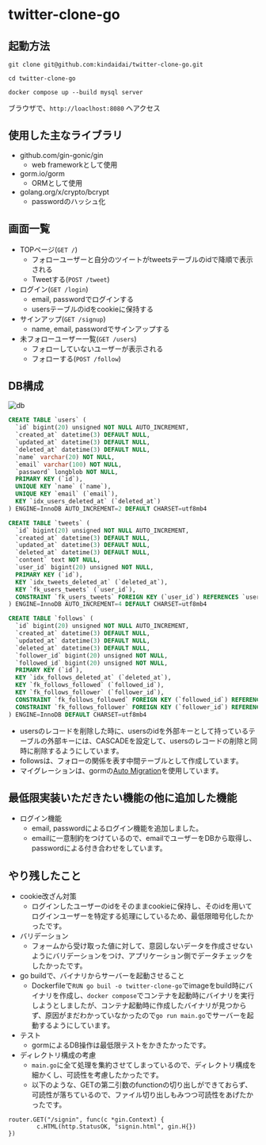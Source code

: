 # twitter-clone-go
## 起動方法
```shell
git clone git@github.com:kindaidai/twitter-clone-go.git

cd twitter-clone-go

docker compose up --build mysql server
```

ブラウザで、`http://loaclhost:8080` へアクセス

## 使用した主なライブラリ
- github.com/gin-gonic/gin
  - web frameworkとして使用
- gorm.io/gorm
  - ORMとして使用
- golang.org/x/crypto/bcrypt
  - passwordのハッシュ化
## 画面一覧
- TOPページ(`GET /`)
  - フォローユーザーと自分のツイートがtweetsテーブルのidで降順で表示される
  - Tweetする(`POST /tweet`)
- ログイン(`GET /login`)
  - email, passwordでログインする
  - usersテーブルのidをcookieに保持する
- サインアップ(`GET /signup`)
  - name, email, passwordでサインアップする
- 未フォローユーザー一覧(`GET /users`)
  - フォローしていないユーザーが表示される
  - フォローする(`POST /follow`)
## DB構成
![db](https://user-images.githubusercontent.com/19383278/130703273-6849287f-b65f-4089-b7c3-b652c47bf80d.png)
```sql
CREATE TABLE `users` (
  `id` bigint(20) unsigned NOT NULL AUTO_INCREMENT,
  `created_at` datetime(3) DEFAULT NULL,
  `updated_at` datetime(3) DEFAULT NULL,
  `deleted_at` datetime(3) DEFAULT NULL,
  `name` varchar(20) NOT NULL,
  `email` varchar(100) NOT NULL,
  `password` longblob NOT NULL,
  PRIMARY KEY (`id`),
  UNIQUE KEY `name` (`name`),
  UNIQUE KEY `email` (`email`),
  KEY `idx_users_deleted_at` (`deleted_at`)
) ENGINE=InnoDB AUTO_INCREMENT=2 DEFAULT CHARSET=utf8mb4

CREATE TABLE `tweets` (
  `id` bigint(20) unsigned NOT NULL AUTO_INCREMENT,
  `created_at` datetime(3) DEFAULT NULL,
  `updated_at` datetime(3) DEFAULT NULL,
  `deleted_at` datetime(3) DEFAULT NULL,
  `content` text NOT NULL,
  `user_id` bigint(20) unsigned NOT NULL,
  PRIMARY KEY (`id`),
  KEY `idx_tweets_deleted_at` (`deleted_at`),
  KEY `fk_users_tweets` (`user_id`),
  CONSTRAINT `fk_users_tweets` FOREIGN KEY (`user_id`) REFERENCES `users` (`id`) ON DELETE CASCADE ON UPDATE CASCADE
) ENGINE=InnoDB AUTO_INCREMENT=4 DEFAULT CHARSET=utf8mb4

CREATE TABLE `follows` (
  `id` bigint(20) unsigned NOT NULL AUTO_INCREMENT,
  `created_at` datetime(3) DEFAULT NULL,
  `updated_at` datetime(3) DEFAULT NULL,
  `deleted_at` datetime(3) DEFAULT NULL,
  `follower_id` bigint(20) unsigned NOT NULL,
  `followed_id` bigint(20) unsigned NOT NULL,
  PRIMARY KEY (`id`),
  KEY `idx_follows_deleted_at` (`deleted_at`),
  KEY `fk_follows_followed` (`followed_id`),
  KEY `fk_follows_follower` (`follower_id`),
  CONSTRAINT `fk_follows_followed` FOREIGN KEY (`followed_id`) REFERENCES `users` (`id`) ON DELETE CASCADE ON UPDATE CASCADE,
  CONSTRAINT `fk_follows_follower` FOREIGN KEY (`follower_id`) REFERENCES `users` (`id`) ON DELETE CASCADE ON UPDATE CASCADE
) ENGINE=InnoDB DEFAULT CHARSET=utf8mb4
```

- usersのレコードを削除した時に、usersのidを外部キーとして持っているテーブルの外部キーには、CASCADEを設定して、usersのレコードの削除と同時に削除するようにしています。
- followsは、フォローの関係を表す中間テーブルとして作成しています。
- マイグレーションは、gormの[Auto Migration](https://gorm.io/docs/migration.html
)を使用しています。

## 最低限実装いただきたい機能の他に追加した機能
- ログイン機能
  - email, passwordによるログイン機能を追加しました。
  - emailに一意制約をつけているので、emailでユーザーをDBから取得し、passwordによる付き合わせをしています。

## やり残したこと
- cookie改ざん対策
  - ログインしたユーザーのidをそのままcookieに保持し、そのidを用いてログインユーザーを特定する処理にしているため、最低限暗号化したかったです。
- バリデーション
  - フォームから受け取った値に対して、意図しないデータを作成させないようにバリデーションをつけ、アプリケーション側でデータチェックをしたかったです。
- go buildで、バイナリからサーバーを起動させること
  - Dockerfileで`RUN go buil -o twitter-clone-go`でimageをbuild時にバイナリを作成し、`docker compose`でコンテナを起動時にバイナリを実行しようとしましたが、コンテナ起動時に作成したバイナリが見つからず、原因がまだわかっていなかったので`go run main.go`でサーバーを起動するようにしています。
- テスト
  - gormによるDB操作は最低限テストをかきたかったです。
- ディレクトリ構成の考慮
  - `main.go`に全て処理を集約させてしまっているので、ディレクトリ構成を細かくし、可読性を考慮したかったです。
  - 以下のような、GETの第二引数のfunctionの切り出しができておらず、可読性が落ちているので、ファイル切り出しもみつつ可読性をあげたかったです。
```
router.GET("/signin", func(c *gin.Context) {
        c.HTML(http.StatusOK, "signin.html", gin.H{})
})
```
